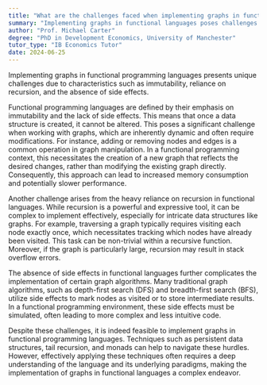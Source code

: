```yaml
---
title: "What are the challenges faced when implementing graphs in functional languages?"
summary: "Implementing graphs in functional languages poses challenges due to immutability, recursion, and the absence of side effects, which complicate traditional graph manipulation techniques."
author: "Prof. Michael Carter"
degree: "PhD in Development Economics, University of Manchester"
tutor_type: "IB Economics Tutor"
date: 2024-06-25
---
```


Implementing graphs in functional programming languages presents unique challenges due to characteristics such as immutability, reliance on recursion, and the absence of side effects.

Functional programming languages are defined by their emphasis on immutability and the lack of side effects. This means that once a data structure is created, it cannot be altered. This poses a significant challenge when working with graphs, which are inherently dynamic and often require modifications. For instance, adding or removing nodes and edges is a common operation in graph manipulation. In a functional programming context, this necessitates the creation of a new graph that reflects the desired changes, rather than modifying the existing graph directly. Consequently, this approach can lead to increased memory consumption and potentially slower performance.

Another challenge arises from the heavy reliance on recursion in functional languages. While recursion is a powerful and expressive tool, it can be complex to implement effectively, especially for intricate data structures like graphs. For example, traversing a graph typically requires visiting each node exactly once, which necessitates tracking which nodes have already been visited. This task can be non-trivial within a recursive function. Moreover, if the graph is particularly large, recursion may result in stack overflow errors.

The absence of side effects in functional languages further complicates the implementation of certain graph algorithms. Many traditional graph algorithms, such as depth-first search (DFS) and breadth-first search (BFS), utilize side effects to mark nodes as visited or to store intermediate results. In a functional programming environment, these side effects must be simulated, often leading to more complex and less intuitive code.

Despite these challenges, it is indeed feasible to implement graphs in functional programming languages. Techniques such as persistent data structures, tail recursion, and monads can help to navigate these hurdles. However, effectively applying these techniques often requires a deep understanding of the language and its underlying paradigms, making the implementation of graphs in functional languages a complex endeavor.
    
